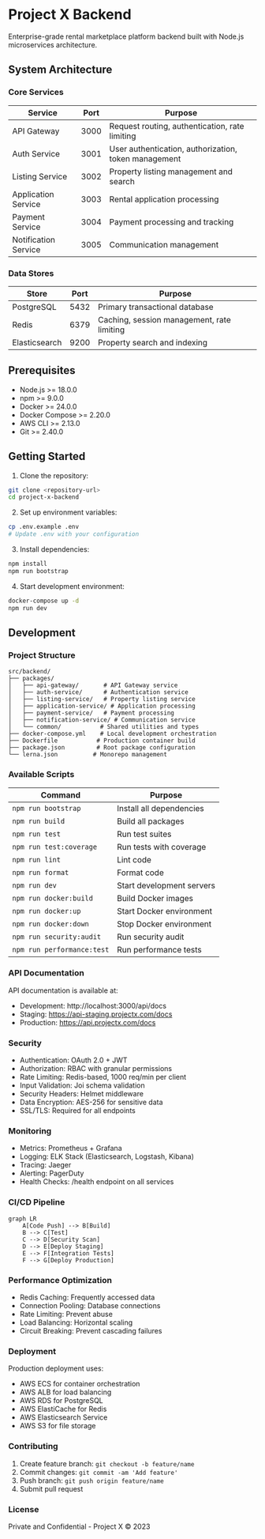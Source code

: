 # Project X Backend

Enterprise-grade rental marketplace platform backend built with Node.js microservices architecture.

## System Architecture

### Core Services

| Service | Port | Purpose |
|---------|------|---------|
| API Gateway | 3000 | Request routing, authentication, rate limiting |
| Auth Service | 3001 | User authentication, authorization, token management |
| Listing Service | 3002 | Property listing management and search |
| Application Service | 3003 | Rental application processing |
| Payment Service | 3004 | Payment processing and tracking |
| Notification Service | 3005 | Communication management |

### Data Stores

| Store | Port | Purpose |
|-------|------|---------|
| PostgreSQL | 5432 | Primary transactional database |
| Redis | 6379 | Caching, session management, rate limiting |
| Elasticsearch | 9200 | Property search and indexing |

## Prerequisites

- Node.js >= 18.0.0
- npm >= 9.0.0
- Docker >= 24.0.0
- Docker Compose >= 2.20.0
- AWS CLI >= 2.13.0
- Git >= 2.40.0

## Getting Started

1. Clone the repository:
```bash
git clone <repository-url>
cd project-x-backend
```

2. Set up environment variables:
```bash
cp .env.example .env
# Update .env with your configuration
```

3. Install dependencies:
```bash
npm install
npm run bootstrap
```

4. Start development environment:
```bash
docker-compose up -d
npm run dev
```

## Development

### Project Structure
```
src/backend/
├── packages/
│   ├── api-gateway/       # API Gateway service
│   ├── auth-service/      # Authentication service
│   ├── listing-service/   # Property listing service
│   ├── application-service/ # Application processing
│   ├── payment-service/   # Payment processing
│   ├── notification-service/ # Communication service
│   └── common/           # Shared utilities and types
├── docker-compose.yml    # Local development orchestration
├── Dockerfile           # Production container build
├── package.json         # Root package configuration
└── lerna.json          # Monorepo management
```

### Available Scripts

| Command | Purpose |
|---------|---------|
| `npm run bootstrap` | Install all dependencies |
| `npm run build` | Build all packages |
| `npm run test` | Run test suites |
| `npm run test:coverage` | Run tests with coverage |
| `npm run lint` | Lint code |
| `npm run format` | Format code |
| `npm run dev` | Start development servers |
| `npm run docker:build` | Build Docker images |
| `npm run docker:up` | Start Docker environment |
| `npm run docker:down` | Stop Docker environment |
| `npm run security:audit` | Run security audit |
| `npm run performance:test` | Run performance tests |

### API Documentation

API documentation is available at:
- Development: http://localhost:3000/api/docs
- Staging: https://api-staging.projectx.com/docs
- Production: https://api.projectx.com/docs

### Security

- Authentication: OAuth 2.0 + JWT
- Authorization: RBAC with granular permissions
- Rate Limiting: Redis-based, 1000 req/min per client
- Input Validation: Joi schema validation
- Security Headers: Helmet middleware
- Data Encryption: AES-256 for sensitive data
- SSL/TLS: Required for all endpoints

### Monitoring

- Metrics: Prometheus + Grafana
- Logging: ELK Stack (Elasticsearch, Logstash, Kibana)
- Tracing: Jaeger
- Alerting: PagerDuty
- Health Checks: /health endpoint on all services

### CI/CD Pipeline

```mermaid
graph LR
    A[Code Push] --> B[Build]
    B --> C[Test]
    C --> D[Security Scan]
    D --> E[Deploy Staging]
    E --> F[Integration Tests]
    F --> G[Deploy Production]
```

### Performance Optimization

- Redis Caching: Frequently accessed data
- Connection Pooling: Database connections
- Rate Limiting: Prevent abuse
- Load Balancing: Horizontal scaling
- Circuit Breaking: Prevent cascading failures

### Deployment

Production deployment uses:
- AWS ECS for container orchestration
- AWS ALB for load balancing
- AWS RDS for PostgreSQL
- AWS ElastiCache for Redis
- AWS Elasticsearch Service
- AWS S3 for file storage

### Contributing

1. Create feature branch: `git checkout -b feature/name`
2. Commit changes: `git commit -am 'Add feature'`
3. Push branch: `git push origin feature/name`
4. Submit pull request

### License

Private and Confidential - Project X © 2023